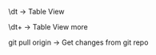 [//]: # (Spring App with Advanced Postgres Data)



[//]: # (1. Postgresql Commands)

\dt  -> Table View

\dt+ -> Table View more

[//]: # (2. Git Commands)

git pull origin <branch-name>  -> Get changes from git repo 


